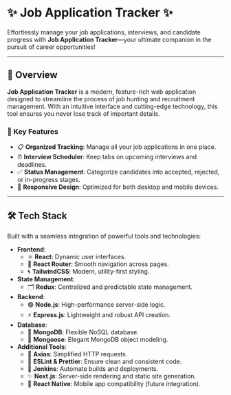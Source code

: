 # ✨ Job Application Tracker ✨  
Effortlessly manage your job applications, interviews, and candidate progress with **Job Application Tracker**—your ultimate companion in the pursuit of career opportunities!  

---

## 🚀 Overview  
**Job Application Tracker** is a modern, feature-rich web application designed to streamline the process of job hunting and recruitment management. With an intuitive interface and cutting-edge technology, this tool ensures you never lose track of important details.  

### 🌟 Key Features  
- 📋 **Organized Tracking**: Manage all your job applications in one place.  
- ⏰ **Interview Scheduler**: Keep tabs on upcoming interviews and deadlines.  
- ✅ **Status Management**: Categorize candidates into accepted, rejected, or in-progress stages.  
- 📱 **Responsive Design**: Optimized for both desktop and mobile devices.  

---

## 🛠️ Tech Stack  
Built with a seamless integration of powerful tools and technologies:  
- **Frontend**:  
  - ⚛️ **React**: Dynamic user interfaces.  
  - 🚦 **React Router**: Smooth navigation across pages.  
  - 🌀 **TailwindCSS**: Modern, utility-first styling.  
- **State Management**:  
  - 🗂️ **Redux**: Centralized and predictable state management.  
- **Backend**:  
  - 🟢 **Node.js**: High-performance server-side logic.  
  - ⚡ **Express.js**: Lightweight and robust API creation.  
- **Database**:  
  - 🍃 **MongoDB**: Flexible NoSQL database.  
  - 🔗 **Mongoose**: Elegant MongoDB object modeling.  
- **Additional Tools**:  
  - 🔧 **Axios**: Simplified HTTP requests.  
  - 📏 **ESLint & Prettier**: Ensure clean and consistent code.  
  - 🔄 **Jenkins**: Automate builds and deployments.  
  - ✨ **Next.js**: Server-side rendering and static site generation.  
  - 📱 **React Native**: Mobile app compatibility (future integration).


